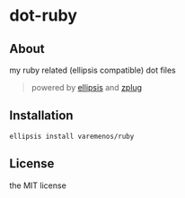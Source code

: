 # dot-ruby

## About

my ruby related (ellipsis compatible) dot files

> powered by [ellipsis](https://github.com/ellipsis/ellipsis) and [zplug](https://github.com/zplug/zplug)

## Installation

```
ellipsis install varemenos/ruby
```

## License

the MIT license
